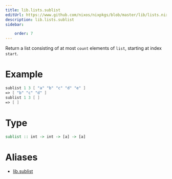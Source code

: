 ```yaml
---
title: lib.lists.sublist
editUrl: https://www.github.com/nixos/nixpkgs/blob/master/lib/lists.nix#L939C5
description: lib.lists.sublist
sidebar:

    order: 7
---
```


Return a list consisting of at most `count` elements of `list`,
starting at index `start`.

# Example

```nix
sublist 1 3 [ "a" "b" "c" "d" "e" ]
=> [ "b" "c" "d" ]
sublist 1 3 [ ]
=> [ ]
```

# Type

```haskell
sublist :: int -> int -> [a] -> [a]
```


# Aliases

- [lib.sublist](/reference/libsublist)


